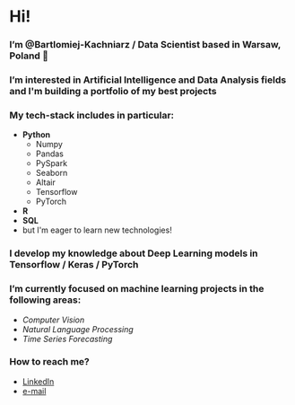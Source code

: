 # Hi!
### I’m @Bartlomiej-Kachniarz / Data Scientist based in Warsaw, Poland 👋 
### I’m interested in Artificial Intelligence and Data Analysis fields and I'm building a portfolio of my best projects 
### My tech-stack includes in particular:
- **Python**
  - Numpy
  - Pandas
  - PySpark
  - Seaborn
  - Altair
  - Tensorflow
  - PyTorch
- **R**
- **SQL**
- but I'm eager to learn new technologies!
### I develop my knowledge about Deep Learning models in Tensorflow / Keras / PyTorch
### I’m currently focused on machine learning projects in the following areas: 
- _Computer Vision_
- _Natural Language Processing_
- _Time Series Forecasting_
### How to reach me?
- [LinkedIn](https://www.linkedin.com/in/bartłomiej-kachniarz-5208b8153/)
- [e-mail](bart.kach@gmail.com)

<!---
Bartlomiej-Kachniarz/Bartlomiej-Kachniarz is a ✨ special ✨ repository because its `README.md` (this file) appears on your GitHub profile.
You can click the Preview link to take a look at your changes.
--->
